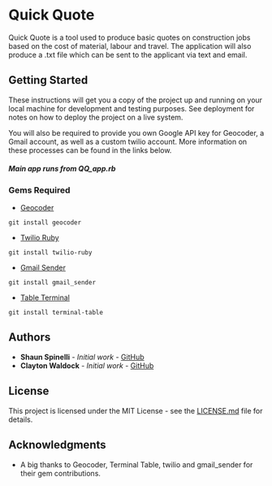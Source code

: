 # Quick Quote

Quick Quote is a tool used to produce basic quotes on construction jobs based on the cost of material, labour and travel. The application will also produce a .txt file which can be sent to the applicant via text and email.

## Getting Started

These instructions will get you a copy of the project up and running on your local machine for development and testing purposes. See deployment for notes on how to deploy the project on a live system.

You will also be required to provide you own Google API key for Geocoder, a Gmail account, as well as a custom twilio account. More information on these processes can be found in the links below.

##### Main app runs from QQ_app.rb

### Gems Required

* [Geocoder](https://github.com/alexreisner/geocoder)
```
git install geocoder
```

* [Twilio Ruby](https://github.com/twilio/twilio-ruby)
```
git install twilio-ruby
```
* [Gmail Sender](https://github.com/dcadenas/gmail_sender)

```
git install gmail_sender
```

* [Table Terminal](https://github.com/tj/terminal-table)

```
git install terminal-table
```
## Authors

* **Shaun Spinelli** - *Initial work* - [GitHub](https://github.com/ShaunSpinelli)
* **Clayton Waldock** - *Initial work* - [GitHub](https://github.com/CTWaldock)

## License

This project is licensed under the MIT License - see the [LICENSE.md](LICENSE.md) file for details.

## Acknowledgments

* A big thanks to Geocoder, Terminal Table, twilio and gmail_sender for their gem contributions.

